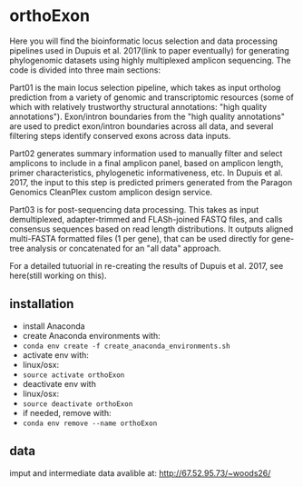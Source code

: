 orthoExon
=========

Here you will find the bioinformatic locus selection and data processing pipelines used in Dupuis et al. 2017(link to paper eventually) for generating phylogenomic datasets using highly multiplexed amplicon sequencing. The code is divided into three main sections: 

Part01 is the main locus selection pipeline, which takes as input ortholog prediction from a variety of genomic and transcriptomic resources (some of which with relatively trustworthy structural annotations: "high quality annotations"). Exon/intron boundaries from the "high quality annotations" are used to predict exon/intron boundaries across all data, and several filtering steps identify conserved exons across data inputs.

Part02 generates summary information used to manually filter and select amplicons to include in a final amplicon panel, based on amplicon length, primer characteristics, phylogenetic informativeness, etc. In Dupuis et al. 2017, the input to this step is predicted primers generated from the Paragon Genomics CleanPlex custom amplicon design service.

Part03 is for post-sequencing data processing. This takes as input demultiplexed, adapter-trimmed and FLASh-joined FASTQ files, and calls consensus sequences based on read length distributions. It outputs aligned multi-FASTA formatted files (1 per gene), that can be used directly for gene-tree analysis or concatenated for an "all data" approach.

For a detailed tutuorial in re-creating the results of Dupuis et al. 2017, see here(still working on this).


installation 
------------

 - install Anaconda
 - create Anaconda environments with:
  - `conda env create -f create_anaconda_environments.sh`
 - activate env with:
  - linux/osx:
   - `source activate orthoExon`
 - deactivate env with
  - linux/osx:
   - `source deactivate orthoExon`
 - if needed, remove with:
  - `conda env remove --name orthoExon`

data
----
imput and intermediate data avalible at:
http://67.52.95.73/~woods26/
